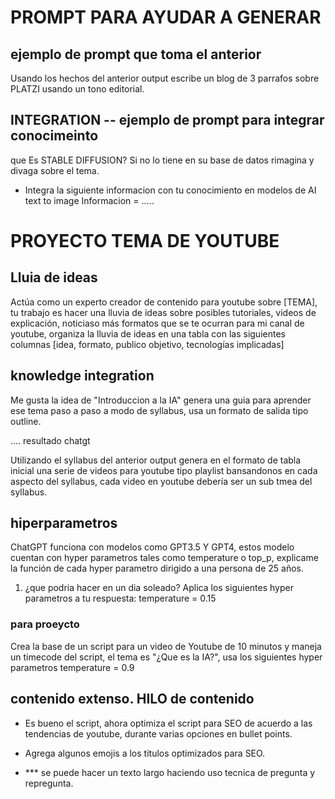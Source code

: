 # PROMPT PARA AYUDAR A GENERAR
## ejemplo de prompt que toma el anterior 
Usando los hechos del anterior output escribe un blog de 3 parrafos sobre PLATZI usando un tono editorial.

## INTEGRATION -- ejemplo de prompt para integrar conocimeinto
que Es STABLE DIFFUSION?
    Si no lo tiene en su base de datos rimagina y divaga sobre el tema.
* Integra la siguiente informacion con tu conocimiento en modelos de AI text to image
Informacion = ..... 

# PROYECTO TEMA DE YOUTUBE
## Lluia de ideas
Actúa como un experto creador de contenido para youtube sobre [TEMA], tu trabajo es hacer una lluvia de ideas sobre posibles tutoriales, videos de explicación, noticiaso más formatos que se te ocurran para mi canal de youtube, organiza la lluvia de ideas en una tabla con las siguientes columnas [idea, formato, publico objetivo, tecnologías implicadas]
## knowledge integration
Me gusta la idea de "Introduccion a la IA" genera una guia para aprender ese tema paso a paso a modo de syllabus, usa un formato de salida tipo outline.

.... resultado chatgt

Utilizando el syllabus del anterior output genera en el formato de tabla inicial una serie de videos para youtube tipo playlist bansandonos en cada aspecto del syllabus, cada video en youtube debería ser un sub tmea del syllabus.

## hiperparametros
ChatGPT funciona con modelos como GPT3.5 Y GPT4, estos modelo cuentan con hyper parametros tales como temperature o top_p, explicame la función de cada hyper parametro  dirigido a una persona de 25 años.

1. ¿que podria hacer en un dia soleado?
Aplica los siguientes hyper parametros a tu respuesta: temperature = 0.15

### para proeycto
Crea la base de un script para un video de Youtube de 10 minutos y maneja un timecode del script, el tema es "¿Que es la IA?", usa los siguientes hyper parametros temperature = 0.9

## contenido extenso. HILO de contenido

- Es bueno el script, ahora optimiza el script para SEO de acuerdo a las tendencias de youtube, durante varias opciones en bullet points.

- Agrega algunos emojis a los titulos optimizados para SEO.

* *** se puede hacer un texto largo haciendo uso tecnica de pregunta y repregunta.


